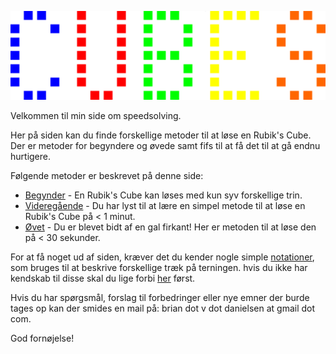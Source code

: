 ﻿![cubes_logo](images/cubes_logo.png)

Velkommen til min side om speedsolving.

Her på siden kan du finde forskellige metoder til at løse en Rubik's Cube. Der er metoder for begyndere og øvede samt fifs til at få det til at gå endnu hurtigere.

Følgende metoder er beskrevet på denne side:			
- [Begynder](beginner.md) - En Rubik's Cube kan løses med kun syv forskellige trin.
- [Videregående](advanced.md) - Du har lyst til at lære en simpel metode til at løse en Rubik's Cube på < 1 minut.
- [Øvet](expert.md) - Du er blevet bidt af en gal firkant! Her er metoden til at løse den på < 30 sekunder.

For at få noget ud af siden, kræver det du kender nogle simple [notationer](notation.md), som bruges til at beskrive forskellige træk på terningen. hvis du ikke har kendskab til disse skal du lige forbi [her](notation.md) først.

Hvis du har spørgsmål, forslag til forbedringer eller nye emner der burde tages op kan der smides en mail på: brian dot v dot danielsen at gmail dot com.

God fornøjelse!